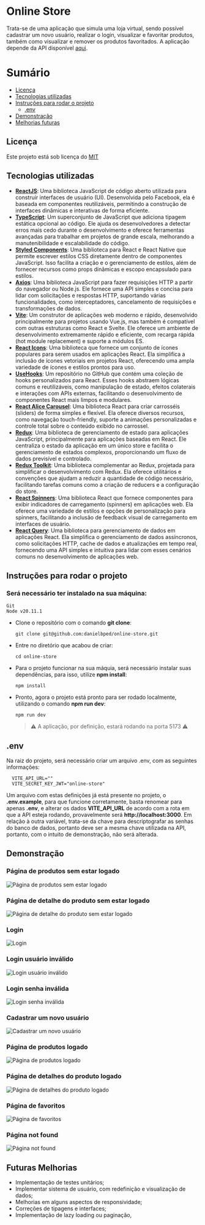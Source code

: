 # Online Store

Trata-se de uma aplicação que simula uma loja virtual, sendo possível cadastrar um novo usuário, realizar o login, visualizar e favoritar produtos, também como visualizar e remover os produtos favoritados. A aplicação depende da API disponível [aqui](https://github.com/danielbped/online-store-api).

# Sumário
- [Licença](#licenca)
- [Tecnologias utilizadas](#tecnologias)
- [Instruções para rodar o projeto](#instrucoes)
  - [.env](#env)
- [Demonstração](#demo)
- [Melhorias futuras](#melhorias)

## Licença <a name="licenca"></a>
Este projeto está sob licença do [MIT](https://github.com/danielbped/online-store/blob/master/LICENSE)

## Tecnologias utilizadas <a name="tecnologias"></a>
- [**ReactJS**](https://react.dev/): Uma biblioteca JavaScript de código aberto utilizada para construir interfaces de usuário (UI). Desenvolvida pelo Facebook, ela é baseada em componentes reutilizáveis, permitindo a construção de interfaces dinâmicas e interativas de forma eficiente.
- [**TypeScript**](https://www.typescriptlang.org/): Um superconjunto de JavaScript que adiciona tipagem estática opcional ao código. Ele ajuda os desenvolvedores a detectar erros mais cedo durante o desenvolvimento e oferece ferramentas avançadas para trabalhar em projetos de grande escala, melhorando a manutenibilidade e escalabilidade do código.
- [**Styled Components**](https://styled-components.com/): Uma biblioteca para React e React Native que permite escrever estilos CSS diretamente dentro de componentes JavaScript. Isso facilita a criação e o gerenciamento de estilos, além de fornecer recursos como props dinâmicas e escopo encapsulado para estilos.
- [**Axios**](https://axios-http.com/ptbr/docs/intro): Uma biblioteca JavaScript para fazer requisições HTTP a partir do navegador ou Node.js. Ele fornece uma API simples e concisa para lidar com solicitações e respostas HTTP, suportando várias funcionalidades, como interceptadores, cancelamento de requisições e transformações de dados.
- [**Vite**](https://vitejs.dev/): Um construtor de aplicações web moderno e rápido, desenvolvido principalmente para projetos usando Vue.js, mas também é compatível com outras estruturas como React e Svelte. Ele oferece um ambiente de desenvolvimento extremamente rápido e eficiente, com recarga rápida (hot module replacement) e suporte a módulos ES.
- [**React Icons**](https://react-icons.github.io/react-icons/): Uma biblioteca que fornece um conjunto de ícones populares para serem usados em aplicações React. Ela simplifica a inclusão de ícones vetoriais em projetos React, oferecendo uma ampla variedade de ícones e estilos prontos para uso.
- [**UseHooks**](https://github.com/uidotdev/usehooks): Um repositório no GitHub que contém uma coleção de hooks personalizados para React. Esses hooks abstraem lógicas comuns e reutilizáveis, como manipulação de estado, efeitos colaterais e interações com APIs externas, facilitando o desenvolvimento de componentes React mais limpos e modulares.
- [**React Alice Carousel**](https://github.com/maxmarinich/react-alice-carousel): Uma biblioteca React para criar carrosséis (sliders) de forma simples e flexível. Ela oferece diversos recursos, como navegação touch-friendly, suporte a animações personalizadas e controle total sobre o conteúdo exibido no carrossel.
- [**Redux**](https://redux.js.org/): Uma biblioteca de gerenciamento de estado para aplicações JavaScript, principalmente para aplicações baseadas em React. Ele centraliza o estado da aplicação em um único store e facilita o gerenciamento de estados complexos, proporcionando um fluxo de dados previsível e controlado.
- [**Redux Toolkit**](https://redux-toolkit.js.org/): Uma biblioteca complementar ao Redux, projetada para simplificar o desenvolvimento com Redux. Ela oferece utilitários e convenções que ajudam a reduzir a quantidade de código necessário, facilitando tarefas comuns como a criação de reducers e a configuração do store.
- [**React Spinners**](https://www.davidhu.io/react-spinners/): Uma biblioteca React que fornece componentes para exibir indicadores de carregamento (spinners) em aplicações web. Ela oferece uma variedade de estilos e opções de personalização para spinners, facilitando a inclusão de feedback visual de carregamento em interfaces de usuário.
- [**React Query**](https://tanstack.com/query/latest): Uma biblioteca para gerenciamento de dados em aplicações React. Ela simplifica o gerenciamento de dados assíncronos, como solicitações HTTP, cache de dados e atualizações em tempo real, fornecendo uma API simples e intuitiva para lidar com esses cenários comuns no desenvolvimento de aplicações web.

## Instruções para rodar o projeto <a name="instrucoes"></a>

### Será necessário ter instalado na sua máquina:

    Git
    Node v20.11.1

- Clone o repositório com o comando **git clone**:

      git clone git@github.com:danielbped/online-store.git

- Entre no diretório que acabou de criar:

      cd online-store

- Para o projeto funcionar na sua máquia, será necessário instalar suas dependências, para isso, utilize **npm install**:

      npm install

- Pronto, agora o projeto está pronto para ser rodado localmente, utilizando o comando **npm run dev**:

      npm run dev

    > ⚠️ A aplicação, por definição, estará rodando na porta 5173 ⚠️

## .env <a name="env"></a>

Na raiz do projeto, será necessário criar um arquivo .env, com as seguintes informações:

```
  VITE_API_URL=""
  VITE_SECRET_KEY_JWT="online-store"
```

Um arquivo com estas definições já está presente no projeto, o **.env.example**, para que funcione corretamente, basta renomear para apenas **.env**, e alterar os dados **VITE_API_URL** de acordo com a rota em que a API esteja rodando, provavelmente será **http://localhost:3000**. Em relação à outra variável, trata-se da chave para descriptografar as senhas do banco de dados, portanto deve ser a mesma chave utilizada na API, portanto, com o intuito de demonstração, não será alterada.

## Demonstração <a name="demo"></a>

### Página de produtos sem estar logado

![Página de produtos sem estar logado](./public/products_not_logged.png)

### Página de detalhe do produto sem estar logado

![Página de detalhe do produto sem estar logado](./public/product_details_not_logged.png)

### Login

![Login](./public/login.png)

### Login usuário inválido

![Login usuário inválido](./public/login_user_not_found.png)

### Login senha inválida

![Login senha inválida](./public/login_wrong_password.png)

### Cadastrar um novo usuário

![Cadastrar um novo usuário](./public/register.png)

### Página de produtos logado

![Página de produtos logado](./public/products_logged.png)

### Página de detalhes do produto logado

![Página de detalhes do produto logado](./public/product_details_logged.png)

### Página de favoritos

![Página de favoritos](./public/favorites.png)

### Página not found

![Página not found](./public/not_found.png)

## Futuras Melhorias <a name="melhorias"></a>

- Implementação de testes unitários;
- Implementar sistema de usuário, com redefinição e visualização de dados;
- Melhorias em alguns aspectos de responsividade;
- Correções de tipagens e interfaces;
- Implementação de lazy loading ou paginação,